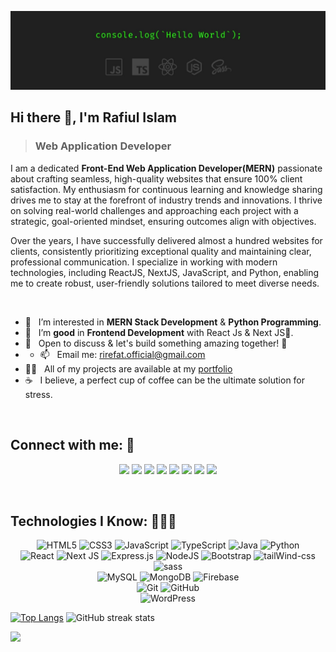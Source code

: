 ![Web Developer](web-dev.jpg)

## Hi there 👋, I'm Rafiul Islam
> ### Web Application Developer

I am a dedicated **Front-End Web Application Developer(MERN)** passionate about crafting seamless, high-quality websites that ensure 100% client satisfaction. My enthusiasm for continuous learning and knowledge sharing drives me to stay at the forefront of industry trends and innovations. I thrive on solving real-world challenges and approaching each project with a strategic, goal-oriented mindset, ensuring outcomes align with objectives. 

Over the years, I have successfully delivered almost a hundred websites for clients, consistently prioritizing exceptional quality and maintaining clear, professional communication. I specialize in working with modern technologies, including ReactJS, NextJS, JavaScript, and Python, enabling me to create robust, user-friendly solutions tailored to meet diverse needs.

<br>
<!-- Skills: HTML5 | CSS3 | SCSS | Bootstrap | TailWind | JavaScript |  REACT | NodeJs | ExpressJs | MongoDB | Firebase | WordPress | Java -->

- 👀 &nbsp; I’m interested in **MERN Stack Development** & **Python Programming**.
- 💼 &nbsp; I’m **good** in **Frontend Development** with React Js & Next JS💪.
- 👯 &nbsp; Open to discuss & let's build something amazing together! 🚀
- - 📫 &nbsp; Email me: rirefat.official@gmail.com 
- 👨‍💻 &nbsp; All of my projects are available at my [portfolio](http://rirefat.netlify.app)
- ☕ &nbsp; I believe, a perfect cup of coffee can be the ultimate solution for stress. 
<br>

## Connect with me: 🏃
<p align="center">  
      <a href="mailto:rirefat.official@gmail.com"><img src="https://img.shields.io/static/v1?style=for-the-badge&message=Gmail&color=222222&logo=Gmail&logoColor=D14836&label="/></a>
      <a href="https://www.linkedin.com/in/rirefat/"><img src="https://img.shields.io/static/v1?style=for-the-badge&message=LinkedIn&color=222222&logo=LinkedIn&logoColor=0A66C2&label="/></a>
      <a href="https://www.facebook.com/rafiulrefat.official/"><img src="https://img.shields.io/static/v1?style=for-the-badge&message=Facebook&color=222222&logo=Facebook&logoColor=1877F2&label="/></a>
   <a href="https://twitter.com/rafiul_refat"><img src="https://img.shields.io/static/v1?style=for-the-badge&message=Twitter&color=222222&logo=Twitter&logoColor=1D9BF0&label="/></a>
      <a href="https://leetcode.com/rirefat/"><img src="https://img.shields.io/static/v1?style=for-the-badge&message=LeetCode&color=222222&logo=LeetCode&logoColor=F09A1A&label="/></a>
      <a href="https://www.behance.net/rirefat"><img src="https://img.shields.io/static/v1?style=for-the-badge&message=Behance&color=222222&logo=Behance&logoColor=003ECB&label="/></a>
       <a href="https://www.fiverr.com/rafiul_refat"><img src="https://img.shields.io/static/v1?style=for-the-badge&message=Fiverr&color=222222&logo=Fiverr&logoColor=1DBF73&label="/></a>
      <a href="https://www.upwork.com/freelancers/~0142a4c4d9d621a489"><img src="https://img.shields.io/static/v1?style=for-the-badge&message=Upwork&color=222222&logo=Upwork&logoColor=1DBF73&label="/></a>
</p>
<!-- [<img src='https://cdn3d.iconscout.com/3d/free/thumb/free-github-2-5645861-4695719.png' alt='github' height='40'>](https://github.com/rirefat)    [<img src='https://cdn3d.iconscout.com/3d/free/thumb/free-linkedin-2-5645838-4695696.png' alt='linkedin' height='40'>](https://www.linkedin.com/in/rirefat/)  [<img src='https://cdn3d.iconscout.com/3d/free/thumb/free-facebook-5020446-4186922.png' alt='facebook' height='40'>](https://www.facebook.com/rafiulrefat.official)  [<img src='https://cdn3d.iconscout.com/3d/premium/thumb/twitter-5233475-4403490.png' alt='twitter' height='40'>](https://twitter.com/rafiul_refat)  [<img src='https://cdn3d.iconscout.com/3d/premium/thumb/internet-protect-6747346-5528628.png' alt='website' height='40'>](https://rirefat.netlify.app/)   -->
<br>

## Technologies I Know: 👨🏻‍💻

<p align="center">    
   <img alt="HTML5" src="https://img.shields.io/badge/HTML5-E34F26?style=for-the-badge&logo=html5&logoColor=white"/>
   <img alt="CSS3" src="https://img.shields.io/badge/CSS3-1572B6?style=for-the-badge&logo=css3&logoColor=white"/>
   <img alt="JavaScript" src="https://img.shields.io/badge/javascript%20-%23323330.svg?&style=for-the-badge&logo=javascript&logoColor=%23F7DF1E"/>   
   <img alt="TypeScript" src="https://shields.io/badge/TypeScript-3178C6?logo=TypeScript&logoColor=FFF&style=flat-square"/>   
   <img alt="Java" src="https://img.shields.io/badge/Java-ED8B00?style=for-the-badge&logo=openjdk&logoColor=white"/>  
   <img alt="Python" src="https://img.shields.io/badge/python%20-%2314354C.svg?&style=for-the-badge&logo=python&logoColor=white"/>
  	<br>
   
   <img alt="React" src="https://img.shields.io/badge/react%20-%2320232a.svg?&style=for-the-badge&logo=react&logoColor=%2361DAFB"/>  
   <img alt="Next JS" src="https://img.shields.io/badge/next.js-000000?style=for-the-badge&logo=nextdotjs&logoColor=white"/>
   <img alt="Express.js" src="https://img.shields.io/badge/express.js%20-%23404d59.svg?&style=for-the-badge"/>
   <img alt="NodeJS" src="https://img.shields.io/badge/node.js%20-%2343853D.svg?&style=for-the-badge&logo=node.js&logoColor=white"/>   
   <img alt="Bootstrap" src="https://img.shields.io/badge/bootstrap%20-%23563D7C.svg?&style=for-the-badge&logo=bootstrap&logoColor=white"/>
   <img alt="tailWind-css" src="https://img.shields.io/badge/tailwindcss%20-%230769AD.svg?&style=for-the-badge&logo=tailwindcss&logoColor=white"/>   
   <img alt="sass" src="https://img.shields.io/badge/SASS-hotpink.svg?style=for-the-badge&logo=SASS&logoColor=white"/>
   <br>
   
   <img alt="MySQL" src="https://img.shields.io/badge/mysql-%2300f.svg?&style=for-the-badge&logo=mysql&logoColor=white"/>
   <img alt="MongoDB" src ="https://img.shields.io/badge/MongoDB-%234ea94b.svg?&style=for-the-badge&logo=mongodb&logoColor=white"/>
   <img alt="Firebase" src ="https://img.shields.io/badge/firebase-%23039BE5.svg?style=for-the-badge&logo=firebase" />   
   <br>
   
   <img alt="Git" src="https://img.shields.io/badge/git%20-%23F05033.svg?&style=for-the-badge&logo=git&logoColor=white"/>
   <img alt="GitHub" src="https://img.shields.io/badge/github%20-%23121011.svg?&style=for-the-badge&logo=github&logoColor=white"/>
   <br>
   
   <img alt="WordPress" src="https://img.shields.io/badge/WordPress-%23117AC9.svg?style=for-the-badge&logo=WordPress&logoColor=white"/>
</p>

[![Top Langs](https://github-readme-stats.vercel.app/api/top-langs/?username=rirefat)](https://github.com/anuraghazra/github-readme-stats) ![GitHub streak stats](https://github-readme-streak-stats.herokuapp.com/?user=rirefat)  

![](http://github-profile-summary-cards.vercel.app/api/cards/profile-details?username=rirefat&theme=default)

